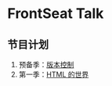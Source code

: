 # FrontSeat Talk

## 节目计划

1. 预备季：[版本控制](./session0/README.md)
2. 第一季：[HTML 的世界](./session1/README.md)
